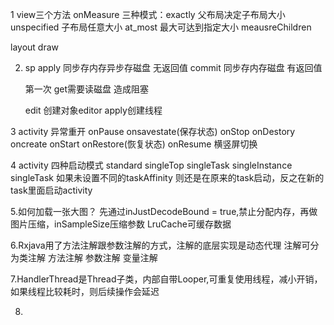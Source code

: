 1 view三个方法
  onMeasure
  三种模式：exactly 父布局决定子布局大小
          unspecified 子布局任意大小
          at_most 最大可达到指定大小
  meausreChildren
  
  layout draw
  
  2. sp apply 同步存内存异步存磁盘 无返回值
        commit 同步存内存磁盘  有返回值
        
        第一次 get需要读磁盘 造成阻塞
        
        edit 创建对象editor  apply创建线程
       
  3 activity 异常重开 onPause onsavestate(保存状态) onStop onDestory oncreate onStart onRestore(恢复状态) onResume
    横竖屏切换
    
  4 activity 四种启动模式 standard singleTop singleTask singleInstance
    singleTask 如果未设置不同的taskAffinity 则还是在原来的task启动，反之在新的task里面启动activity
    
  5.如何加载一张大图？ 先通过inJustDecodeBound = true,禁止分配内存，再做图片压缩，inSampleSize压缩参数
    LruCache可缓存数据

  6.Rxjava用了方法注解跟参数注解的方式，注解的底层实现是动态代理
    注解可分为类注解 方法注解 参数注解 变量注解
  
  7.HandlerThread是Thread子类，内部自带Looper,可重复使用线程，减小开销，如果线程比较耗时，则后续操作会延迟
  
  8.
